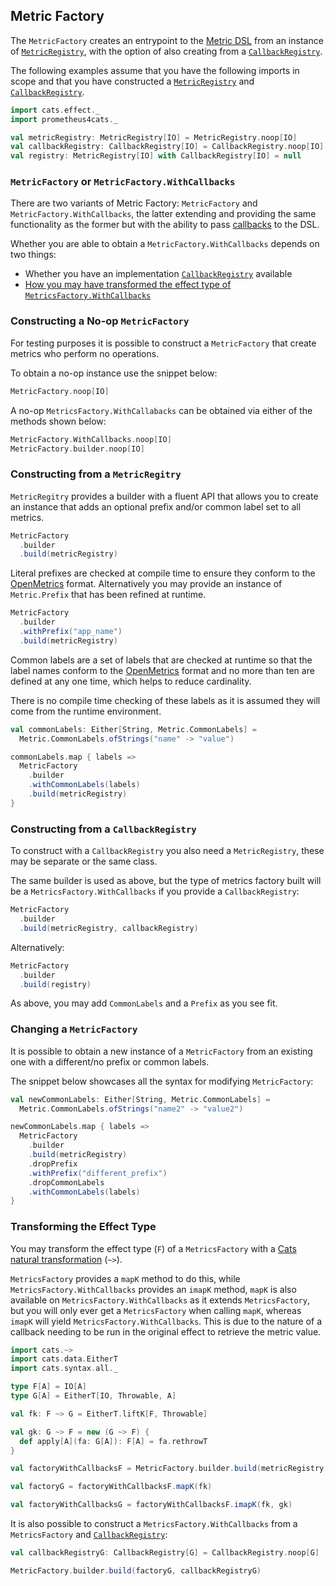 ## Metric Factory

The `MetricFactory` creates an entrypoint to the [Metric DSL](../interface/dsl.md) from an instance of
[`MetricRegistry`], with the option of also creating from a [`CallbackRegistry`].

The following examples assume that you have the following imports in scope and that you have constructed a
[`MetricRegistry`] and [`CallbackRegistry`].

```scala mdoc:silent
import cats.effect._
import prometheus4cats._

val metricRegistry: MetricRegistry[IO] = MetricRegistry.noop[IO]
val callbackRegistry: CallbackRegistry[IO] = CallbackRegistry.noop[IO]
val registry: MetricRegistry[IO] with CallbackRegistry[IO] = null
```

### `MetricFactory` or `MetricFactory.WithCallbacks`

There are two variants of Metric Factory: `MetricFactory` and `MetricFactory.WithCallbacks`, the latter extending and
providing the same functionality as the former but with the ability to pass [callbacks](dsl.md#metric-callbacks) to the
DSL.

Whether you are able to obtain a `MetricFactory.WithCallbacks` depends on two things:

- Whether you have an implementation [`CallbackRegistry`] available
- [How you may have transformed the effect type of `MetricsFactory.WithCallbacks`](#transforming-the-effect-type)

### Constructing a No-op `MetricFactory`

For testing purposes it is possible to construct a `MetricFactory` that create metrics who perform no operations.

To obtain a no-op instance use the snippet below:

```scala mdoc:silent
MetricFactory.noop[IO]
```

A no-op `MetricsFactory.WithCallabacks` can be obtained via either of the methods shown below:

```scala mdoc:silent
MetricFactory.WithCallbacks.noop[IO]
MetricFactory.builder.noop[IO]
```

### Constructing from a `MetricRegitry`

`MetricRegitry` provides a builder with a fluent API that allows you to create an instance that adds an optional
prefix and/or common label set to all metrics.

```scala mdoc
MetricFactory
  .builder
  .build(metricRegistry)
```

Literal prefixes are checked at compile time to ensure they conform to the [OpenMetrics] format. Alternatively you may
provide an instance of `Metric.Prefix` that has been refined at runtime.

```scala mdoc:silent
MetricFactory
  .builder
  .withPrefix("app_name")
  .build(metricRegistry)
```

Common labels are a set of labels that are checked at runtime so that the label names conform to the [OpenMetrics]
format and no more than ten are defined at any one time, which helps to reduce cardinality.

There is no compile time checking of these labels as it is assumed they will come from the runtime environment.

```scala mdoc:silent
val commonLabels: Either[String, Metric.CommonLabels] =
  Metric.CommonLabels.ofStrings("name" -> "value")

commonLabels.map { labels =>
  MetricFactory
    .builder
    .withCommonLabels(labels)
    .build(metricRegistry)
}
```

### Constructing from a `CallbackRegistry`

To construct with a `CallbackRegistry` you also need a `MetricRegistry`, these may be separate or the same class.

The same builder is used as above, but the type of metrics factory built will be a `MetricsFactory.WithCallbacks` if
you provide a `CallbackRegistry`:

```scala mdoc
MetricFactory
  .builder
  .build(metricRegistry, callbackRegistry)
```

Alternatively:

```scala mdoc
MetricFactory
  .builder
  .build(registry)
```

As above, you may add `CommonLabels` and a `Prefix` as you see fit.

### Changing a `MetricFactory`

It is possible to obtain a new instance of a `MetricFactory` from an existing one with a different/no prefix or
common labels.

The snippet below showcases all the syntax for modifying `MetricFactory`:

```scala mdoc:silent
val newCommonLabels: Either[String, Metric.CommonLabels] =
  Metric.CommonLabels.ofStrings("name2" -> "value2")

newCommonLabels.map { labels =>
  MetricFactory
    .builder
    .build(metricRegistry)
    .dropPrefix
    .withPrefix("different_prefix")
    .dropCommonLabels
    .withCommonLabels(labels)
}
```

### Transforming the Effect Type

You may transform the effect type (`F`) of a `MetricsFactory` with a
[Cats natural transformation](https://typelevel.org/cats/datatypes/functionk.html) (`~>`).

`MetricsFactory` provides a `mapK` method to do this, while `MetricsFactory.WithCallbacks` provides an `imapK` method,
`mapK` is also available on `MetricsFactory.WithCallbacks` as it extends `MetricsFactory`, but you will only ever get a
`MetricsFactory` when calling `mapK`, whereas `imapK` will yield `MetricsFactory.WithCallbacks`. This is due to the
nature of a callback needing to be run in the original effect to retrieve the metric value.

```scala mdoc
import cats.~>
import cats.data.EitherT
import cats.syntax.all._

type F[A] = IO[A]
type G[A] = EitherT[IO, Throwable, A]

val fk: F ~> G = EitherT.liftK[F, Throwable]

val gk: G ~> F = new (G ~> F) {
  def apply[A](fa: G[A]): F[A] = fa.rethrowT
}

val factoryWithCallbacksF = MetricFactory.builder.build(metricRegistry, callbackRegistry)

val factoryG = factoryWithCallbacksF.mapK(fk)

val factoryWithCallbacksG = factoryWithCallbacksF.imapK(fk, gk)
```

It is also possible to construct a `MetricsFactory.WithCallbacks` from a `MetricsFactory` and [`CallbackRegistry`]:

```scala
val callbackRegistryG: CallbackRegistry[G] = CallbackRegistry.noop[G]

MetricFactory.builder.build(factoryG, callbackRegistryG)
```

[`MetricRegistry`]: metric-registry.md
[`CallbackRegistry`]: callback-registry.md
[OpenMetrics]: https://github.com/OpenObservability/OpenMetrics
